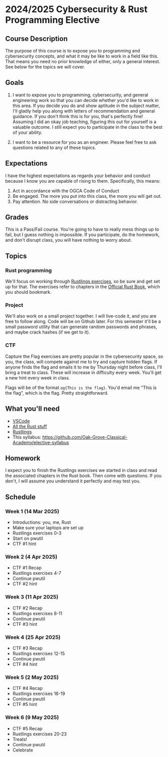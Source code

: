 # 2024/2025 Cybersecurity & Rust Programming Elective

## Course Description

The purpose of this course is to expose you to programming and cybersecurity concepts, and what it may be like to work in a field like this. 
That means you need no prior knowledge of either, only a general interest. See below for the topics we will cover.

## Goals

1. I want to expose you to programming, cybersecurity, and general engineering work so that you can decide whether you'd like to work in this area. If you decide you do and show aptitude in the
subject matter, I'll gladly help you along with letters of recommendation and general guidance. If you don't think this is for you, that's perfectly fine! Assuming I did an okay job teaching, 
figuring this out for yourself is a valuable outcome. I still expect you to participate in the class to the best of your ability.

2. I want to be a resource for you as an engineer. Please feel free to ask questions related to any of these topics.

## Expectations

I have the highest expectations as regards your behavior and conduct because I know you are capable of rising to them. Specifically, this means:

1. Act in accordance with the OGCA Code of Conduct
1. Be engaged. The more you put into this class, the more you will get out.
1. Pay attention. No side conversations or distracting behavior.

## Grades

This is a Pass/Fail course. You're going to have to really mess things up to fail, but I guess nothing is impossible. If you participate, do the homework, and don't disrupt class, you will have
nothing to worry about.

## Topics

### Rust programming

We'll focus on working through [Rustlings exercises](https://rustlings.cool), so be sure and get set up for that. The exercises refer to chapters in the [Official Rust Book](https://doc.rust-lang.org/book/title-page.html), which you should bookmark.

### Project

We'll also work on a small project together. I will live-code it, and you are free to follow along. Code will be on Github later. For this semester it'll be a small password utility that can
generate random passwords and phrases, and maybe crack hashes (if we get to it).

### CTF

Capture the Flag exercises are pretty popular in the cybersecurity space, so you, the class, will compete against me to try and capture hidden flags. If anyone finds the flag and emails it to me
by Thursday night before class, I'll bring a treat to class. These will increase in difficulty every week. You'll get a new hint every week in class. 

Flags will be of the format `og{This is the flag}`. You'd email me "This is the flag", which is the flag. Pretty straightforward.

## What you'll need

- [VSCode](https://code.visualstudio.com/)
- [All the Rust stuff](https://code.visualstudio.com/docs/languages/rust)
- [Rustlings](https://rustlings.cool/)
- This syllabus: https://github.com/Oak-Grove-Classical-Academy/elective-syllabus

## Homework

I expect you to finish the Rustlings exercises we started in class and read the associated chapters in the Rust book. Then come with questions. If you don't, I will assume you understand it perfectly and 
may test you.

## Schedule

### Week 1 (14 Mar 2025)

- Introductions: you, me, Rust
- Make sure your laptops are set up
- Rustlings exercises 0-3
- Start on pwutil
- CTF #1 hint

### Week 2 (4 Apr 2025)

- CTF #1 Recap
- Rustlings exercises 4-7
- Continue pwutil
- CTF #2 hint

### Week 3 (11 Apr 2025)

- CTF #2 Recap
- Rustlings exercises 8-11
- Continue pwutil
- CTF #3 hint

### Week 4 (25 Apr 2025)

- CTF #3 Recap
- Rustlings exercises 12-15
- Continue pwutil
- CTF #4 hint

### Week 5 (2 May 2025)

- CTF #4 Recap
- Rustlings exercises 16-19
- Continue pwutil
- CTF #5 hint

### Week 6 (9 May 2025)

- CTF #5 Recap
- Rustlings exercises 20-23
- Treats!
- Continue pwutil
- Celebrate

